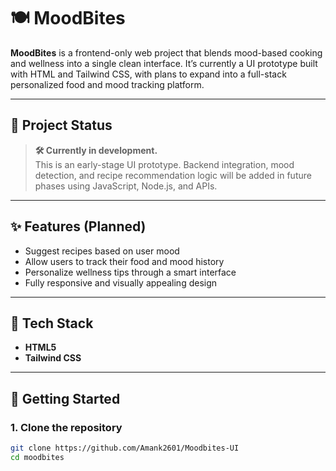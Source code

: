 # 🍽️ MoodBites

**MoodBites** is a frontend-only web project that blends mood-based cooking and wellness into a single clean interface. It’s currently a UI prototype built with HTML and Tailwind CSS, with plans to expand into a full-stack personalized food and mood tracking platform.

---

## 📌 Project Status

> **🛠️ Currently in development.**  
This is an early-stage UI prototype. Backend integration, mood detection, and recipe recommendation logic will be added in future phases using JavaScript, Node.js, and APIs.

---

## ✨ Features (Planned)

- Suggest recipes based on user mood  
- Allow users to track their food and mood history  
- Personalize wellness tips through a smart interface  
- Fully responsive and visually appealing design

---

## 🎨 Tech Stack

- **HTML5**
- **Tailwind CSS**

---

## 🚀 Getting Started

### 1. Clone the repository
```bash
git clone https://github.com/Amank2601/Moodbites-UI
cd moodbites
